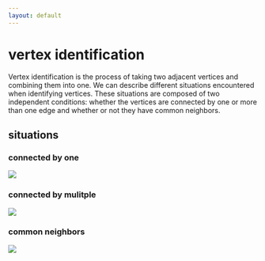 ```yaml
---
layout: default
---
```


# vertex identification

Vertex identification is the process of taking two adjacent vertices and combining them into one.
We can describe different situations encountered when identifying vertices.
These situations are composed of two independent conditions: whether the vertices
are connected by one or more than one edge and whether or not they have common neighbors.

## situations

### connected by one

![](example_1.svg)

### connected by mulitple

![](example_2.svg)

### common neighbors

![](example_3.svg)


